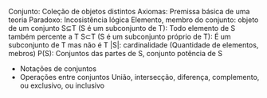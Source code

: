 Conjunto: Coleção de objetos distintos
Axiomas: Premissa básica de uma teoria
Paradoxo: Incosistência lógica
Elemento, membro do conjunto: objeto de um conjunto
S⊆T (S é um subconjunto de T): Todo elemento de S também percente a T
S⊂T (S é um subconjunto próprio de T): É um subconjunto de T mas não é T
|S|: cardinalidade (Quantidade de elementos, mebros)
P(S): Conjuntos das partes de S, conjunto potência de S

- Notações de conjuntos
- Operações entre conjuntos
União, intersecção, diferença, complemento, ou exclusivo, ou inclusivo